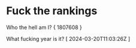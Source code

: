 # Fuck the rankings

Who the hell am I?
{ 1807608 }

What fucking year is it?
[ 2024-03-20T11:03:26Z ]
